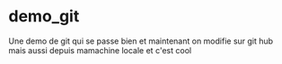 # demo_git
Une demo de git qui se passe bien
et maintenant on modifie sur git hub
mais aussi depuis mamachine locale et c'est cool
